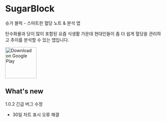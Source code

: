 # SugarBlock

슈가 블럭 - 스마트한 혈당 노트 & 분석 앱

탄수화물과 당이 많이 포함된 요즘 식생활 가운데 현대인들이 좀 더 쉽게 혈당을 관리하고 추이를 분석할 수 있는 앱입니다.

<a href="https://play.google.com/store/apps/details?id=com.noweaj.android.bloodsugartracker"><img src="https://play.google.com/intl/en_us/badges/images/generic/en_badge_web_generic.png" alt="Download on Google Play" height="100"></a>

## What's new
1.0.2
긴급 버그 수정
- 30일 차트 표시 오류 해결
